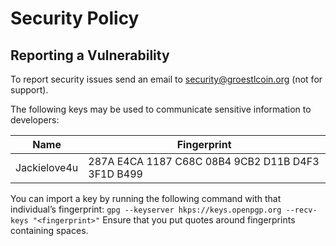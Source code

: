 # Security Policy


## Reporting a Vulnerability

To report security issues send an email to security@groestlcoin.org (not for support).

The following keys may be used to communicate sensitive information to developers:

| Name | Fingerprint |
|------|-------------|
| Jackielove4u | 287A E4CA 1187 C68C 08B4 9CB2 D11B D4F3 3F1D B499 |

You can import a key by running the following command with that individual’s fingerprint: `gpg --keyserver hkps://keys.openpgp.org --recv-keys "<fingerprint>"` Ensure that you put quotes around fingerprints containing spaces.
